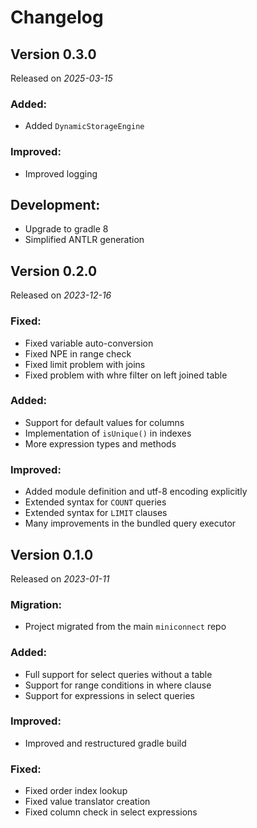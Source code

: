 # Changelog

## Version 0.3.0

Released on *2025-03-15*

### Added:

- Added `DynamicStorageEngine`

### Improved:

- Improved logging

## Development:

- Upgrade to gradle 8
- Simplified ANTLR generation


## Version 0.2.0

Released on *2023-12-16*

### Fixed:

- Fixed variable auto-conversion
- Fixed NPE in range check
- Fixed limit problem with joins
- Fixed problem with whre filter on left joined table

### Added:

- Support for default values for columns
- Implementation of `isUnique()` in indexes
- More expression types and methods

### Improved:

- Added module definition and utf-8 encoding explicitly
- Extended syntax for `COUNT` queries
- Extended syntax for `LIMIT` clauses
- Many improvements in the bundled query executor

## Version 0.1.0

Released on *2023-01-11*

### Migration:

- Project migrated from the main `miniconnect` repo

### Added:

- Full support for select queries without a table
- Support for range conditions in where clause
- Support for expressions in select queries

### Improved:

- Improved and restructured gradle build

### Fixed:

- Fixed order index lookup
- Fixed value translator creation
- Fixed column check in select expressions
